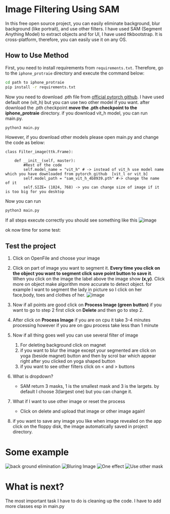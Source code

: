 # Image Filtering Using SAM

In this free open source project, you can easily eliminate background, blur background (like portrait), and use other filters. I have used SAM (Segment Anything Model) to extract objects and for UI, I have used ttkbootstrap. It is cross-platform, therefore, you can easily use it on any OS.

## How to Use Method

First, you need to install requirements from `requirements.txt`. Therefore, go to the `iphone_protraie` directory and execute the command below:

```bash
cd path to iphone_protraie
pip install -r requirements.txt
```
Now you need to download .pth file from [official pytorch github](https://github.com/facebookresearch/segment-anything#model-checkpoints). I have used default one (vit_h) but you can use two other model if you want. after download the .pth checkpoint **move the .pth checkpoint to the iphone_protraie** directory. if you download vit_h model, you can run main.py.
```bash
python3 main.py
```
However, if you download other models please open main.py and change the code as below:
```python3
class Filter_image(ttk.Frame):

    def __init__(self, master):
        #Rest of the code
        self.model_name = "vit_h" # -> instead of vit_h use model name which you have downloaded from pytorch_github  [vit_l or vit_b]
        self.model_path = "sam_vit_h_4b8939.pth" #-> change the name of it
        self.SIZE= (1024, 768) -> you can change size of image if it is too big for you desktop
```
Now you can run
```bash
python3 main.py
```
If all steps execute correctly you should see something like this
![image](https://github.com/amirhRahimi1993/iphone_protraie/assets/39728050/51cda701-a3ee-402e-8bb4-8ae2c54aad8b)

ok now time for some test:
## Test the project ##
1. Click on OpenFile and choose your image
2. Click on part of image you want to segment it. **Every time you click on the object you want to segment click save point button to save it**. When you click on the image the label above the image show **(x,y)**. Click more on object make algorithm more accurate to detect object. for example I want to segment the lady in picture so I click on her face,body, toes and clothes of her.
   ![image](https://github.com/amirhRahimi1993/iphone_protraie/assets/39728050/2210d3bf-fc25-4373-9741-aeb5fcdaeb8d)

4. Now if all points are good click on **Process Image (green button)** if you want to go to step 2 first click on **Delete** and then go to step 2.
5. After click on **Process Image** if you are on cpu it take 3-4 minutes processing however if you are on gpu process take less than 1 minute
6. Now if all thing goes well you can use several filter of image
   1. For deleting background click on magnet
   2. if you want to blur the image except your segmented are click on yoga (beside magnet) button and then by scrol bar which appear right after you clicked on  yoga shaped button
   3. if you want to see other filters click on < and > buttons
  
7. What is dropdown?
   - SAM return 3 masks, 1 is the smallest mask and 3 is the largets. by default I choose 3(largest one) but you can change it.
   
8. What if I want to use other image or reset the process
   - Click on delete and upload that image or other image again!

9. if you want to save any image you like when image revealed on the app click on the floppy disk, the image automatically saved in project directory.

# Some example #

![back ground elimination](https://github.com/amirhRahimi1993/iphone_protraie/assets/39728050/e61b9ca3-f54f-4f1b-b49c-4bc34a999245)
![Bluring Image](https://github.com/amirhRahimi1993/iphone_protraie/assets/39728050/fc438182-6f2e-4e8e-85d8-fe6b34b86b51)
![One effect](https://github.com/amirhRahimi1993/iphone_protraie/assets/39728050/de476f88-5845-4e41-a154-9fde1c69c282)
![Use other mask](https://github.com/amirhRahimi1993/iphone_protraie/assets/39728050/c910bbda-4239-470d-90e2-465b71f16cd2)

# What is next?
The most important task I have to do is cleaning up the code. I have to add more classes esp in main.py





